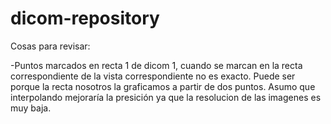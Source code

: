 # dicom-repository

Cosas para revisar:

-Puntos marcados en recta 1 de dicom 1, cuando se marcan en la recta correspondiente de la vista correspondiente no es exacto.
Puede ser porque la recta nosotros la graficamos a partir de dos puntos. Asumo que interpolando mejoraría la presición ya que la resolucion de las imagenes es muy baja.

